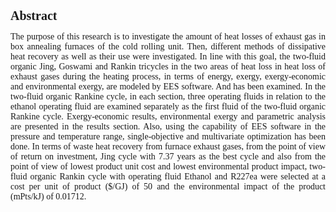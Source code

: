 <html lang="en">
<head>
  <link rel="stylesheet" href="CSS/app.css">
  <style>
.p1 {
  font-family: "Times New Roman", Times, serif;
}

.p2 {
  font-family: Arial, Helvetica, sans-serif;
}

.p3 {
  font-family: "Lucida Console", "Courier New", monospace;
}
</style>
  
  
  <style>
.button {
  border: none;
  color: white;
  padding: 15px 32px;
  text-align: center;
  text-decoration: none;
  display: inline-block;
  font-size: 16px;
  margin: 2px 2px;
  cursor: pointer;
}

.button1 {background-color: #dc143c;} /* Green */
.button2 {background-color: #008CBA;} /* Blue */
</style>
  
</head>
<body>
   <h1 class="p1" style="font-size:20px"><b>Abstract</b></h1>
  
 
 
  <p class="p1" align="justify">The purpose of this research is to investigate the amount of heat losses of exhaust gas in box annealing furnaces of the cold rolling unit. Then, different methods of dissipative heat recovery as well as their use were investigated. In line with this goal, the two-fluid organic Jing, Goswami and Rankin tricycles in the two areas of heat loss in heat loss of exhaust gases during the heating process, in terms of energy, exergy, exergy-economic and environmental exergy, are modeled by EES software. And has been examined. In the two-fluid organic Rankine cycle, in each section, three operating fluids in relation to the ethanol operating fluid are examined separately as the first fluid of the two-fluid organic Rankine cycle. Exergy-economic results, environmental exergy and parametric analysis are presented in the results section. Also, using the capability of EES software in the pressure and temperature range, single-objective and multivariate optimization has been done. In terms of waste heat recovery from furnace exhaust gases, from the point of view of return on investment, Jing cycle with 7.37 years as the best cycle and also from the point of view of lowest product unit cost and lowest environmental product impact, two-fluid organic Rankin cycle with operating fluid Ethanol and R227ea were selected at a cost per unit of product ($/GJ) of 50 and the environmental impact of the product (mPts/kJ) of 0.01712.
</p>
 
  <P> </P>
  
 
  </body>
</html>

